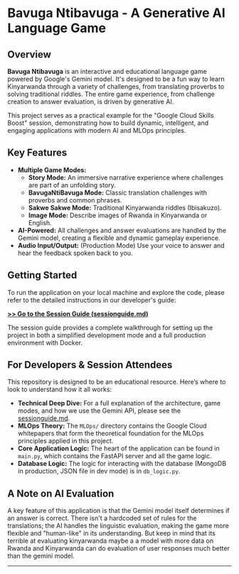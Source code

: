# Bavuga Ntibavuga - A Generative AI Language Game

## Overview

**Bavuga Ntibavuga** is an interactive and educational language game powered by Google's Gemini model. It's designed to be a fun way to learn Kinyarwanda through a variety of challenges, from translating proverbs to solving traditional riddles. The entire game experience, from challenge creation to answer evaluation, is driven by generative AI.

This project serves as a practical example for the "Google Cloud Skills Boost" session, demonstrating how to build dynamic, intelligent, and engaging applications with modern AI and MLOps principles.

## Key Features

*   **Multiple Game Modes:**
    *   **Story Mode:** An immersive narrative experience where challenges are part of an unfolding story.
    *   **BavugaNtiBavuga Mode:** Classic translation challenges with proverbs and common phrases.
    *   **Sakwe Sakwe Mode:** Traditional Kinyarwanda riddles (Ibisakuzo).
    *   **Image Mode:** Describe images of Rwanda in Kinyarwanda or English.
*   **AI-Powered:** All challenges and answer evaluations are handled by the Gemini model, creating a flexible and dynamic gameplay experience.
*   **Audio Input/Output:** (Production Mode) Use your voice to answer and hear the feedback spoken back to you.

## Getting Started

To run the application on your local machine and explore the code, please refer to the detailed instructions in our developer's guide:

**[>> Go to the Session Guide (sessionguide.md)](sessionguide.md)**

The session guide provides a complete walkthrough for setting up the project in both a simplified development mode and a full production environment with Docker.

## For Developers & Session Attendees

This repository is designed to be an educational resource. Here’s where to look to understand how it all works:

*   **Technical Deep Dive:** For a full explanation of the architecture, game modes, and how we use the Gemini API, please see the [sessionguide.md](sessionguide.md).
*   **MLOps Theory:** The `MLOps/` directory contains the Google Cloud whitepapers that form the theoretical foundation for the MLOps principles applied in this project.
*   **Core Application Logic:** The heart of the application can be found in `main.py`, which contains the FastAPI server and all the game logic.
*   **Database Logic:** The logic for interacting with the database (MongoDB in production, JSON file in dev mode) is in `db_logic.py`.

## A Note on AI Evaluation

A key feature of this application is that the Gemini model itself determines if an answer is correct. There isn't a hardcoded set of rules for the translations; the AI handles the linguistic evaluation, making the game more flexible and "human-like" in its understanding.
But keep in mind that its terrible at evaluating kinyarwanda maybe a a model with more data on Rwanda and Kinyarwanda can do evaluation of user responses much better than the gemini model.


---
